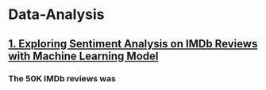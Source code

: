 # Data-Analysis

## [1. Exploring Sentiment Analysis on IMDb Reviews with Machine Learning Model](https://github.com/HelloJacob11/Data-Analysis/blob/main/Sentiment_Analysis.ipynb)
### The 50K IMDb reviews was 

